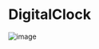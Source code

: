 # DigitalClock

![image](https://user-images.githubusercontent.com/89300739/192419028-9dae7437-92c7-4e8b-9343-f72052347117.png)
